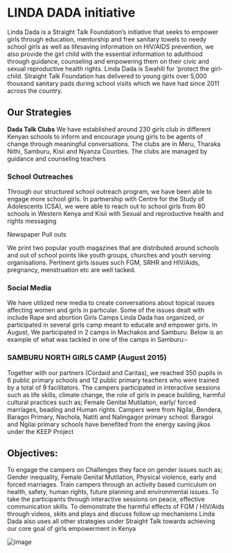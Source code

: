 # LINDA DADA initiative

Linda Dada is a Straight Talk Foundation’s initiative that seeks to empower girls through education, mentorship and free sanitary towels to needy school girls as well as lifesaving information on HIV/AIDS prevention, we also provide the girl child with the essential information to adulthood through guidance, counseling and empowering them on their civic and sexual reproductive health rights. Linda Dada is Swahili for ‘protect the girl-child. Straight Talk Foundation has delivered to young girls over 5,000 thousand sanitary pads during school visits which we have had since 2011 across the country.

## Our Strategies

**Dada Talk Clubs**
We have established around 230 girls club in different Kenyan schools to inform and encourage young girls to be agents of change through meaningful conversations. The clubs are in Meru, Tharaka Nithi, Samburu, Kisii and Nyanza Counties. The clubs are managed by guidance and counseling teachers



### School Outreaches
Through our structured school outreach program, we have been able to engage more school girls. In partnership with Centre for the Study of Adolescents (CSA), we were able to reach out to school girls from 80 schools in Western Kenya and Kisii with Sexual and reproductive health and rights messaging

Newspaper Pull outs

We print two popular youth magazines that are distributed around schools and out of school points like youth groups, churches and youth serving organisations. Pertinent girls issues such FGM, SRHR and HIV/Aids, pregnancy, menstruation etc are well tacked.

### Social Media
We have utilized new media to create conversations about topical issues affecting women and girls in particular. Some of the issues dealt with include Rape and abortion
Girls Camps
Linda Dada has organized, or participated in several girls camp meant to educate and empower girls. In August, We participated in 2 camps in Machakos and Samburu. Below is an example of what was tackled in one of the camps in Samburu:-

### SAMBURU NORTH GIRLS CAMP (August 2015)
Together with our partners (Cordaid and Caritas), we reached 350 pupils in 6 public primary schools and 12 public primary teachers who were trained by a total of 9 facilitators. The campers participated in interactive sessions such as life skills, climate change, the role of girls in peace building, harmful cultural practices such as; Female Genital Mutilation, early/ forced marriages, beading and Human rights. Campers were from Ngilai, Bendera, Baragoi Primary, Nachola, Natiti and Nalingagor primary school. Baragoi and Ngilai primary schools have benefited from the energy saving jikos under the KEEP Project

## Objectives:

To engage the campers on Challenges they face on gender issues such as; Gender inequality, Female Genital Mutilation, Physical violence, early and forced marriages.
Train campers through an activity based curriculum on health, safety, human rights, future planning and environmental issues.
To take the participants through interactive sessions on peace, effective communication skills.
To demonstrate the harmful effects of FGM / HIV/Aids through videos, skits and plays and discuss follow up mechanisms
Linda Dada also uses all other strategies under Straight Talk towards achieving our core goal of girls empowerment in  Kenya

![image](https://user-images.githubusercontent.com/11560987/38655537-eb9ee31c-3dda-11e8-8c16-009ac59f602a.png)
